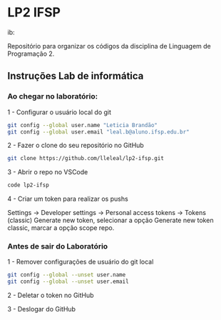 # LP2 IFSP
ib:

Repositório para organizar os códigos da disciplina de Linguagem de Programação 2.

## Instruções Lab de informática

### Ao chegar no laboratório:

1 - Configurar o usuário local do git

```bash
git config --global user.name "Leticia Brandão"
git config --global user.email "leal.b@aluno.ifsp.edu.br"
```

2 - Fazer o clone do seu repositório no GitHub

```bash
git clone https://github.com/lleleal/lp2-ifsp.git
```

3 - Abrir o repo no VSCode
```bash
code lp2-ifsp
```

4 - Criar um token para realizar os pushs

Settings -> Developer settings -> Personal access tokens -> Tokens (classic) 
Generate new token, selecionar a opção Generate new token classic, marcar a opção scope repo.

### Antes de sair do Laboratório
1 - Remover configurações de usuário do git local
```bash
git config --global --unset user.name
git config --global --unset user.email
```

2 - Deletar o token no GitHub

3 - Deslogar do GitHub
